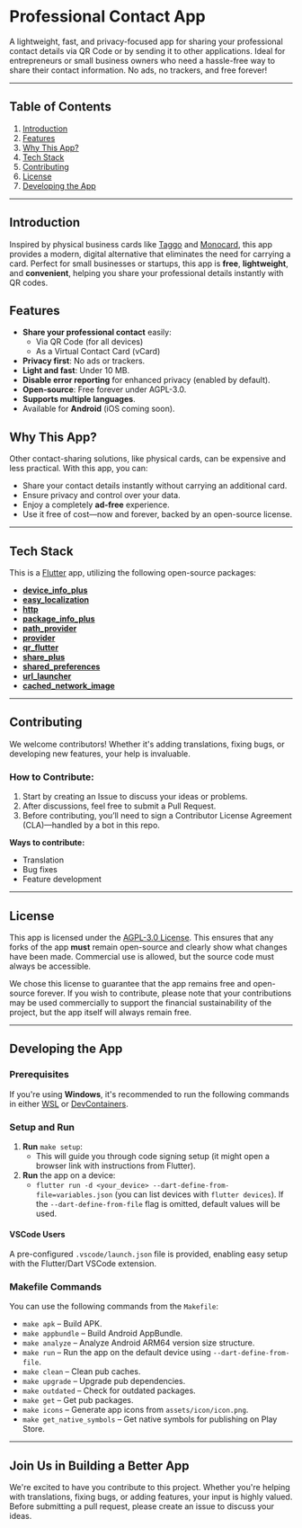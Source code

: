 # Professional Contact App

A lightweight, fast, and privacy-focused app for sharing your professional contact details via QR Code or by sending it to other applications. Ideal for entrepreneurs or small business owners who need a hassle-free way to share their contact information. No ads, no trackers, and free forever!

---

## Table of Contents
1. [Introduction](#introduction)
2. [Features](#features)
3. [Why This App?](#why-this-app)
4. [Tech Stack](#tech-stack)
5. [Contributing](#contributing)
6. [License](#license)
7. [Developing the App](#developing-the-app)

---

## Introduction

Inspired by physical business cards like [Taggo](https://taggo.one/) and [Monocard](https://monocard.com.br/), this app provides a modern, digital alternative that eliminates the need for carrying a card. Perfect for small businesses or startups, this app is **free**, **lightweight**, and **convenient**, helping you share your professional details instantly with QR codes.

## Features

- **Share your professional contact** easily:
  - Via QR Code (for all devices)
  - As a Virtual Contact Card (vCard)
- **Privacy first**: No ads or trackers.
- **Light and fast**: Under 10 MB.
- **Disable error reporting** for enhanced privacy (enabled by default).
- **Open-source**: Free forever under AGPL-3.0.
- **Supports multiple languages**.
- Available for **Android** (iOS coming soon).

## Why This App?

Other contact-sharing solutions, like physical cards, can be expensive and less practical. With this app, you can:
- Share your contact details instantly without carrying an additional card.
- Ensure privacy and control over your data.
- Enjoy a completely **ad-free** experience.
- Use it free of cost—now and forever, backed by an open-source license.

---

## Tech Stack

This is a [Flutter](https://flutter.dev/) app, utilizing the following open-source packages:

- **[device_info_plus](https://pub.dev/packages/device_info_plus)**
- **[easy_localization](https://pub.dev/packages/easy_localization)**
- **[http](https://pub.dev/packages/http)**
- **[package_info_plus](https://pub.dev/packages/package_info_plus)**
- **[path_provider](https://pub.dev/packages/path_provider)**
- **[provider](https://pub.dev/packages/provider)**
- **[qr_flutter](https://pub.dev/packages/qr_flutter)**
- **[share_plus](https://pub.dev/packages/share_plus)**
- **[shared_preferences](https://pub.dev/packages/shared_preferences)**
- **[url_launcher](https://pub.dev/packages/url_launcher)**
- **[cached_network_image](https://pub.dev/packages/cached_network_image)**

---

## Contributing

We welcome contributors! Whether it's adding translations, fixing bugs, or developing new features, your help is invaluable. 

### How to Contribute:
1. Start by creating an Issue to discuss your ideas or problems.
2. After discussions, feel free to submit a Pull Request.
3. Before contributing, you’ll need to sign a Contributor License Agreement (CLA)—handled by a bot in this repo.

**Ways to contribute:**
- Translation
- Bug fixes
- Feature development

---

## License

This app is licensed under the [AGPL-3.0 License](./LICENSE). This ensures that any forks of the app **must** remain open-source and clearly show what changes have been made. Commercial use is allowed, but the source code must always be accessible.

We chose this license to guarantee that the app remains free and open-source forever. If you wish to contribute, please note that your contributions may be used commercially to support the financial sustainability of the project, but the app itself will always remain free.

---

## Developing the App

### Prerequisites

If you're using **Windows**, it's recommended to run the following commands in either [WSL](https://learn.microsoft.com/en-us/windows/wsl/) or [DevContainers](https://containers.dev/).

### Setup and Run
1. **Run** `make setup`:
   - This will guide you through code signing setup (it might open a browser link with instructions from Flutter).
2. **Run** the app on a device:
   - `flutter run -d <your_device> --dart-define-from-file=variables.json` (you can list devices with `flutter devices`). If the `--dart-define-from-file` flag is omitted, default values will be used.

#### VSCode Users
A pre-configured `.vscode/launch.json` file is provided, enabling easy setup with the Flutter/Dart VSCode extension.

### Makefile Commands
You can use the following commands from the `Makefile`:
- `make apk` – Build APK.
- `make appbundle` – Build Android AppBundle.
- `make analyze` – Analyze Android ARM64 version size structure.
- `make run` – Run the app on the default device using `--dart-define-from-file`.
- `make clean` – Clean pub caches.
- `make upgrade` – Upgrade pub dependencies.
- `make outdated` – Check for outdated packages.
- `make get` – Get pub packages.
- `make icons` – Generate app icons from `assets/icon/icon.png`.
- `make get_native_symbols` – Get native symbols for publishing on Play Store.

---

## Join Us in Building a Better App

We're excited to have you contribute to this project. Whether you're helping with translations, fixing bugs, or adding features, your input is highly valued. Before submitting a pull request, please create an issue to discuss your ideas.
